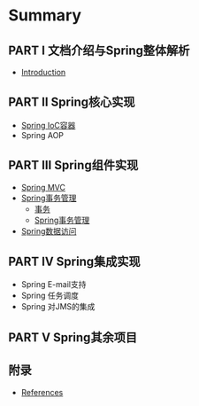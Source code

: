 # Summary

## PART I 文档介绍与Spring整体解析
* [Introduction](README.md)

## PART Ⅱ Spring核心实现
* [Spring IoC容器](11-spring-ioc容器.md)
* Spring AOP

## PART Ⅲ Spring组件实现
* [Spring MVC](21-spring-mvc.md)
* [Spring事务管理](22-spring事务.md)
    * [事务](221-事务.md)
    * [Spring事务管理](222.md)
* [Spring数据访问](23-spring数据访问.md)

## PART Ⅳ Spring集成实现
* Spring E-mail支持
* Spring 任务调度
* Spring 对JMS的集成

## PART Ⅴ Spring其余项目

## 附录
* [References](references.md)

